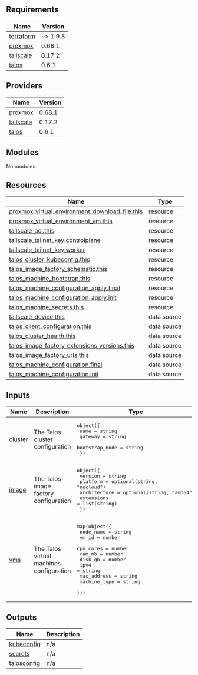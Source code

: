 <!-- BEGIN_TF_DOCS -->
## Requirements

| Name | Version |
|------|---------|
| <a name="requirement_terraform"></a> [terraform](#requirement\_terraform) | ~> 1.9.8 |
| <a name="requirement_proxmox"></a> [proxmox](#requirement\_proxmox) | 0.68.1 |
| <a name="requirement_tailscale"></a> [tailscale](#requirement\_tailscale) | 0.17.2 |
| <a name="requirement_talos"></a> [talos](#requirement\_talos) | 0.6.1 |

## Providers

| Name | Version |
|------|---------|
| <a name="provider_proxmox"></a> [proxmox](#provider\_proxmox) | 0.68.1 |
| <a name="provider_tailscale"></a> [tailscale](#provider\_tailscale) | 0.17.2 |
| <a name="provider_talos"></a> [talos](#provider\_talos) | 0.6.1 |

## Modules

No modules.

## Resources

| Name | Type |
|------|------|
| [proxmox_virtual_environment_download_file.this](https://registry.terraform.io/providers/bpg/proxmox/0.68.1/docs/resources/virtual_environment_download_file) | resource |
| [proxmox_virtual_environment_vm.this](https://registry.terraform.io/providers/bpg/proxmox/0.68.1/docs/resources/virtual_environment_vm) | resource |
| [tailscale_acl.this](https://registry.terraform.io/providers/tailscale/tailscale/0.17.2/docs/resources/acl) | resource |
| [tailscale_tailnet_key.controlplane](https://registry.terraform.io/providers/tailscale/tailscale/0.17.2/docs/resources/tailnet_key) | resource |
| [tailscale_tailnet_key.worker](https://registry.terraform.io/providers/tailscale/tailscale/0.17.2/docs/resources/tailnet_key) | resource |
| [talos_cluster_kubeconfig.this](https://registry.terraform.io/providers/siderolabs/talos/0.6.1/docs/resources/cluster_kubeconfig) | resource |
| [talos_image_factory_schematic.this](https://registry.terraform.io/providers/siderolabs/talos/0.6.1/docs/resources/image_factory_schematic) | resource |
| [talos_machine_bootstrap.this](https://registry.terraform.io/providers/siderolabs/talos/0.6.1/docs/resources/machine_bootstrap) | resource |
| [talos_machine_configuration_apply.final](https://registry.terraform.io/providers/siderolabs/talos/0.6.1/docs/resources/machine_configuration_apply) | resource |
| [talos_machine_configuration_apply.init](https://registry.terraform.io/providers/siderolabs/talos/0.6.1/docs/resources/machine_configuration_apply) | resource |
| [talos_machine_secrets.this](https://registry.terraform.io/providers/siderolabs/talos/0.6.1/docs/resources/machine_secrets) | resource |
| [tailscale_device.this](https://registry.terraform.io/providers/tailscale/tailscale/0.17.2/docs/data-sources/device) | data source |
| [talos_client_configuration.this](https://registry.terraform.io/providers/siderolabs/talos/0.6.1/docs/data-sources/client_configuration) | data source |
| [talos_cluster_health.this](https://registry.terraform.io/providers/siderolabs/talos/0.6.1/docs/data-sources/cluster_health) | data source |
| [talos_image_factory_extensions_versions.this](https://registry.terraform.io/providers/siderolabs/talos/0.6.1/docs/data-sources/image_factory_extensions_versions) | data source |
| [talos_image_factory_urls.this](https://registry.terraform.io/providers/siderolabs/talos/0.6.1/docs/data-sources/image_factory_urls) | data source |
| [talos_machine_configuration.final](https://registry.terraform.io/providers/siderolabs/talos/0.6.1/docs/data-sources/machine_configuration) | data source |
| [talos_machine_configuration.init](https://registry.terraform.io/providers/siderolabs/talos/0.6.1/docs/data-sources/machine_configuration) | data source |

## Inputs

| Name | Description | Type | Default | Required |
|------|-------------|------|---------|:--------:|
| <a name="input_cluster"></a> [cluster](#input\_cluster) | The Talos cluster configuration | <pre>object({<br/>    name           = string<br/>    gateway        = string<br/>    bootstrap_node = string<br/>  })</pre> | n/a | yes |
| <a name="input_image"></a> [image](#input\_image) | The Talos image factory configuration | <pre>object({<br/>    version      = string<br/>    platform     = optional(string, "nocloud")<br/>    architecture = optional(string, "amd64")<br/>    extensions   = list(string)<br/>  })</pre> | n/a | yes |
| <a name="input_vms"></a> [vms](#input\_vms) | The Talos virtual machines configuration | <pre>map(object({<br/>    node_name    = string<br/>    vm_id        = number<br/>    cpu_cores    = number<br/>    ram_mb       = number<br/>    disk_gb      = number<br/>    ipv4         = string<br/>    mac_address  = string<br/>    machine_type = string<br/>  }))</pre> | n/a | yes |

## Outputs

| Name | Description |
|------|-------------|
| <a name="output_kubeconfig"></a> [kubeconfig](#output\_kubeconfig) | n/a |
| <a name="output_secrets"></a> [secrets](#output\_secrets) | n/a |
| <a name="output_talosconfig"></a> [talosconfig](#output\_talosconfig) | n/a |
<!-- END_TF_DOCS -->